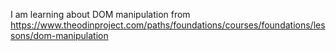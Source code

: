 I am learning about DOM manipulation from https://www.theodinproject.com/paths/foundations/courses/foundations/lessons/dom-manipulation
